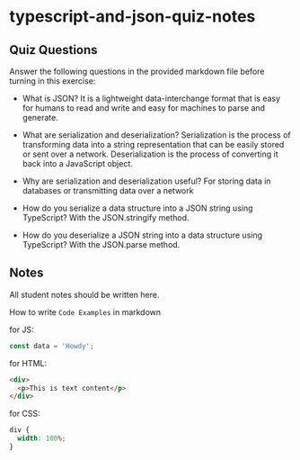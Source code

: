 # typescript-and-json-quiz-notes

## Quiz Questions

Answer the following questions in the provided markdown file before turning in this exercise:

- What is JSON?
  It is a lightweight data-interchange format that is easy for humans to read and write and easy for machines to parse and generate.

- What are serialization and deserialization?
  Serialization is the process of transforming data into a string representation that can be easily stored or sent over a network.
  Deserialization is the process of converting it back into a JavaScript object.

- Why are serialization and deserialization useful?
  For storing data in databases or transmitting data over a network

- How do you serialize a data structure into a JSON string using TypeScript?
  With the JSON.stringify method.

- How do you deserialize a JSON string into a data structure using TypeScript?
  With the JSON.parse method.

## Notes

All student notes should be written here.

How to write `Code Examples` in markdown

for JS:

```javascript
const data = 'Howdy';
```

for HTML:

```html
<div>
  <p>This is text content</p>
</div>
```

for CSS:

```css
div {
  width: 100%;
}
```
